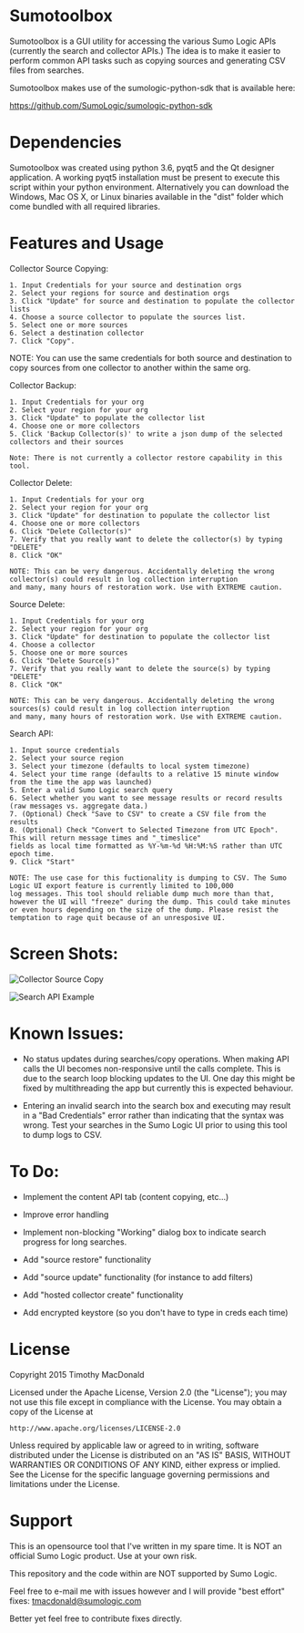 Sumotoolbox
===========

 Sumotoolbox is a GUI utility for accessing the various Sumo Logic APIs (currently the search
 and collector APIs.) The idea is to make it easier to perform common API tasks such as copying
 sources and generating CSV files from searches.

 Sumotoolbox makes use of the sumologic-python-sdk that is available here:

 https://github.com/SumoLogic/sumologic-python-sdk

Dependencies
============

Sumotoolbox was created using python 3.6, pyqt5 and the Qt designer application. A working pyqt5 installation must be
present to execute this script within your python environment. Alternatively you can download the Windows, Mac OS X, or Linux
binaries available in the "dist" folder which come bundled with all required libraries. 

Features and Usage
==================

Collector Source Copying:

    1. Input Credentials for your source and destination orgs
    2. Select your regions for source and destination orgs
    3. Click "Update" for source and destination to populate the collector lists
    4. Choose a source collector to populate the sources list.
    5. Select one or more sources
    6. Select a destination collector
    7. Click "Copy".

NOTE: You can use the same credentials for both source and destination to copy sources from one collector to another
within the same org.

Collector Backup:

    1. Input Credentials for your org
    2. Select your region for your org
    3. Click "Update" to populate the collector list
    4. Choose one or more collectors
    5. Click 'Backup Collector(s)' to write a json dump of the selected collectors and their sources
    
    Note: There is not currently a collector restore capability in this tool. 

Collector Delete:

    1. Input Credentials for your org
    2. Select your region for your org
    3. Click "Update" for destination to populate the collector list
    4. Choose one or more collectors
    6. Click "Delete Collector(s)"
    7. Verify that you really want to delete the collector(s) by typing "DELETE"
    8. Click "OK"
    
    NOTE: This can be very dangerous. Accidentally deleting the wrong collector(s) could result in log collection interruption 
    and many, many hours of restoration work. Use with EXTREME caution. 
    
Source Delete:

    1. Input Credentials for your org
    2. Select your region for your org
    3. Click "Update" for destination to populate the collector list
    4. Choose a collector
    5. Choose one or more sources
    6. Click "Delete Source(s)"
    7. Verify that you really want to delete the source(s) by typing "DELETE"
    8. Click "OK"

    NOTE: This can be very dangerous. Accidentally deleting the wrong sources(s) could result in log collection interruption 
    and many, many hours of restoration work. Use with EXTREME caution. 
    
Search API:

    1. Input source credentials
    2. Select your source region
    3. Select your timezone (defaults to local system timezone)
    4. Select your time range (defaults to a relative 15 minute window from the time the app was launched)
    5. Enter a valid Sumo Logic search query
    6. Select whether you want to see message results or record results (raw messages vs. aggregate data.)
    7. (Optional) Check "Save to CSV" to create a CSV file from the results
    8. (Optional) Check "Convert to Selected Timezone from UTC Epoch". This will return message times and "_timeslice"
    fields as local time formatted as %Y-%m-%d %H:%M:%S rather than UTC epoch time.
    9. Click "Start"
    
    NOTE: The use case for this fuctionality is dumping to CSV. The Sumo Logic UI export feature is currently limited to 100,000
    log messages. This tool should reliable dump much more than that, however the UI will "freeze" during the dump. This could take minutes
    or even hours depending on the size of the dump. Please resist the temptation to rage quit because of an unresposive UI. 

Screen Shots:
=============

![Collector Source Copy](https://github.com/voltaire321/sumologictoolbox/blob/master/screenshots/sumotoolbox_collector_example.png "Source Copy")

![Search API Example](https://github.com/voltaire321/sumologictoolbox/blob/master/screenshots/sumotoolbox_search_example.png "Search API")

Known Issues:
=============

* No status updates during searches/copy operations. When making API calls the UI becomes non-responsive
until the calls complete. This is due to the search loop blocking updates to the UI. One day this might be fixed
by multithreading the app but currently this is expected behaviour. 

* Entering an invalid search into the search box and executing may result in a "Bad Credentials" error rather than
indicating that the syntax was wrong. Test your searches in the Sumo Logic UI prior to using this tool to dump logs
to CSV. 

To Do:
======

* Implement the content API tab (content copying, etc...)

* Improve error handling

* Implement non-blocking "Working" dialog box to indicate search progress for long searches.

* Add "source restore" functionality

* Add "source update" functionality (for instance to add filters)

* Add "hosted collector create" functionality

* Add encrypted keystore (so you don't have to type in creds each time)

License
=======

Copyright 2015 Timothy MacDonald

Licensed under the Apache License, Version 2.0 (the "License");
you may not use this file except in compliance with the License.
You may obtain a copy of the License at

    http://www.apache.org/licenses/LICENSE-2.0

Unless required by applicable law or agreed to in writing, software
distributed under the License is distributed on an "AS IS" BASIS,
WITHOUT WARRANTIES OR CONDITIONS OF ANY KIND, either express or implied.
See the License for the specific language governing permissions and
limitations under the License.

Support
=======

This is an opensource tool that I've written in my spare time. It is NOT an official Sumo Logic product. Use at your
own risk. 

This repository and the code within are NOT supported by Sumo Logic.

Feel free to e-mail me with issues however and I will provide "best effort" fixes: tmacdonald@sumologic.com

Better yet feel free to contribute fixes directly. 
